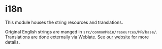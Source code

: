 # i18n

This module houses the string resources and translations.

Original English strings are manged in `src/commonMain/resources/MR/base/`. Translations are done externally via Weblate. See [our website](https://tachiyomi.org/docs/contribute#translation) for more details. 